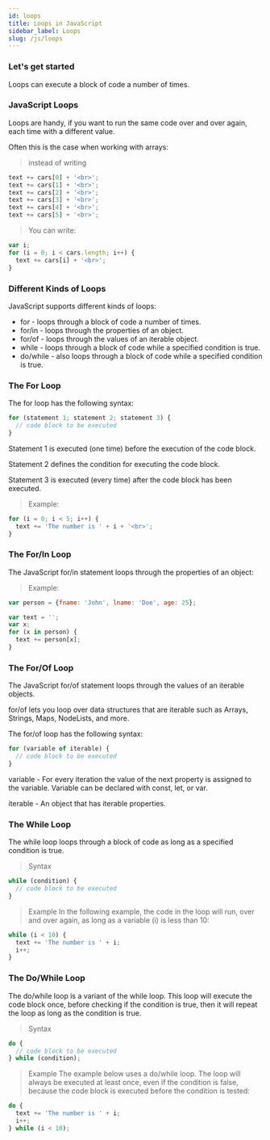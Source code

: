 ```yaml
---
id: loops
title: Loops in JavaScript
sidebar_label: Loops
slug: /js/loops
---
```


### Let's get started

Loops can execute a block of code a number of times.

### JavaScript Loops

Loops are handy, if you want to run the same code over and over again, each time with a different value.

Often this is the case when working with arrays:

> instead of writing

```js
text += cars[0] + '<br>';
text += cars[1] + '<br>';
text += cars[2] + '<br>';
text += cars[3] + '<br>';
text += cars[4] + '<br>';
text += cars[5] + '<br>';
```

> You can write:

```js
var i;
for (i = 0; i < cars.length; i++) {
  text += cars[i] + '<br>';
}
```

### Different Kinds of Loops

JavaScript supports different kinds of loops:

- for - loops through a block of code a number of times.
- for/in - loops through the properties of an object.
- for/of - loops through the values of an iterable object.
- while - loops through a block of code while a specified condition is true.
- do/while - also loops through a block of code while a specified condition is true.

### The For Loop

The for loop has the following syntax:

```js
for (statement 1; statement 2; statement 3) {
  // code block to be executed
}
```

Statement 1 is executed (one time) before the execution of the code block.

Statement 2 defines the condition for executing the code block.

Statement 3 is executed (every time) after the code block has been executed.

> Example:

```js
for (i = 0; i < 5; i++) {
  text += 'The number is ' + i + '<br>';
}
```

### The For/In Loop

The JavaScript for/in statement loops through the properties of an object:

> Example:

```js
var person = {fname: 'John', lname: 'Doe', age: 25};

var text = '';
var x;
for (x in person) {
  text += person[x];
}
```

### The For/Of Loop

The JavaScript for/of statement loops through the values of an iterable objects.

for/of lets you loop over data structures that are iterable such as Arrays, Strings, Maps, NodeLists, and more.

The for/of loop has the following syntax:

```js
for (variable of iterable) {
  // code block to be executed
}
```

variable - For every iteration the value of the next property is assigned to the variable. Variable can be declared with const, let, or var.

iterable - An object that has iterable properties.

### The While Loop

The while loop loops through a block of code as long as a specified condition is true.

> Syntax

```js
while (condition) {
  // code block to be executed
}
```

> Example
> In the following example, the code in the loop will run, over and over again, as long as a variable (i) is less than 10:

```js
while (i < 10) {
  text += 'The number is ' + i;
  i++;
}
```

### The Do/While Loop

The do/while loop is a variant of the while loop. This loop will execute the code block once, before checking if the condition is true, then it will repeat the loop as long as the condition is true.

> Syntax

```js
do {
  // code block to be executed
} while (condition);
```

> Example
> The example below uses a do/while loop. The loop will always be executed at least once, even if the condition is false, because the code block is executed before the condition is tested:

```js
do {
  text += 'The number is ' + i;
  i++;
} while (i < 10);
```
